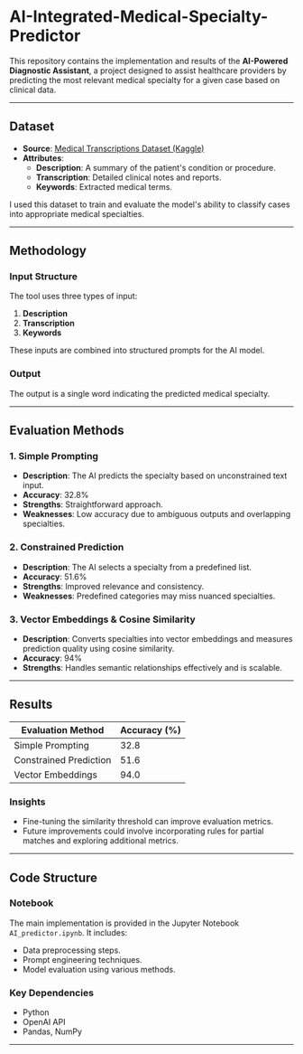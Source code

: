 # AI-Integrated-Medical-Specialty-Predictor

This repository contains the implementation and results of the **AI-Powered Diagnostic Assistant**, a project designed to assist healthcare providers by predicting the most relevant medical specialty for a given case based on clinical data.

---

## Dataset

- **Source**: [Medical Transcriptions Dataset (Kaggle)](https://www.kaggle.com/datasets/tboyle10/medicaltranscriptions/data)
- **Attributes**:
  - **Description**: A summary of the patient's condition or procedure.
  - **Transcription**: Detailed clinical notes and reports.
  - **Keywords**: Extracted medical terms.

I used this dataset to train and evaluate the model's ability to classify cases into appropriate medical specialties.

---

## Methodology

### Input Structure
The tool uses three types of input:
1. **Description**
2. **Transcription**
3. **Keywords**

These inputs are combined into structured prompts for the AI model.

### Output
The output is a single word indicating the predicted medical specialty.

---

## Evaluation Methods

### 1. **Simple Prompting**
- **Description**: The AI predicts the specialty based on unconstrained text input.
- **Accuracy**: 32.8%
- **Strengths**: Straightforward approach.
- **Weaknesses**: Low accuracy due to ambiguous outputs and overlapping specialties.

### 2. **Constrained Prediction**
- **Description**: The AI selects a specialty from a predefined list.
- **Accuracy**: 51.6%
- **Strengths**: Improved relevance and consistency.
- **Weaknesses**: Predefined categories may miss nuanced specialties.

### 3. **Vector Embeddings & Cosine Similarity**
- **Description**: Converts specialties into vector embeddings and measures prediction quality using cosine similarity.
- **Accuracy**: 94%
- **Strengths**: Handles semantic relationships effectively and is scalable.

---

## Results

| Evaluation Method      | Accuracy (%) |
|-------------------------|--------------|
| Simple Prompting        | 32.8         |
| Constrained Prediction  | 51.6         |
| Vector Embeddings       | 94.0         |

### Insights
- Fine-tuning the similarity threshold can improve evaluation metrics.
- Future improvements could involve incorporating rules for partial matches and exploring additional metrics.

---

## Code Structure

### Notebook
The main implementation is provided in the Jupyter Notebook `AI_predictor.ipynb`. It includes:
- Data preprocessing steps.
- Prompt engineering techniques.
- Model evaluation using various methods.

### Key Dependencies
- Python
- OpenAI API
- Pandas, NumPy

---
